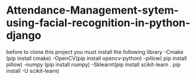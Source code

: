 # Attendance-Management-sytem-using-facial-recognition-in-python-django
before to clone this project you must install the following library
-Cmake (pip install cmake)
-OpenCV(pip install opencv-python)
-pillow( pip install pillow)
-numpy (pip install numpy)
-Sklearnt(pip install scikit-learn .
pip install -U scikit-learn)
